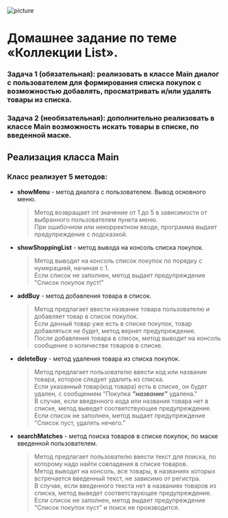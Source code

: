![picture](https://encrypted-tbn0.gstatic.com/images?q=tbn:ANd9GcSB0jNEkSIkGJOEHz4vcygp7b1AqvSAZ8egJA&usqp=CAU)

# Домашнее задание по теме  «Коллекции List».
### Задача 1 (обязательная): реализовать в классе **Main** диалог с пользователем для формирования списка покупок с возможностью добавлять, просматривать и/или удалять товары из списка.

### Задача 2 (необязательная): дополнительно реализовать в классе **Main** возможность искать товары в списке, по введенной маске.


## Реализация класса **Main**

### Класс реализует 5 методов:
* **showMenu** - метод диалога с пользователем. Вывод основного меню.

    > Метод возвращает int значение от 1 до 5 в зависимости от выбранного пользователем пункта меню.  
При ошибочном или некорректном вводе, программа выдает предупреждение с подсказкой.
* **showShoppingList** - метод вывода на консоль списка покупок.

    > Метод выводит на консоль список покупок по порядку с нумерацией, начиная с 1.  
Если список не заполнен, метод выдает предупреждение "Список покупок пуст!"
   
* **addBuy** - метод добавления товара в список.
    > Метод предлагает ввести название товара пользователю и добавляет товар в список покупок.  
Если данный товар уже есть в списке покупок, товар добавляться не будет, метод вернет предупреждение.  
После добавления товара в список, метод выводит на консоль сообщение о количестве товаров в списке. 
* **deleteBuy** - метод удаления товара из списка покупок.
    > Метод предлагает пользователю ввести код или название товара, которое следует удалить из списка.  
Если указанный товар(код товара) есть в списке, он будет удален, с сообщением "Покупка ***"название"*** удалена."  
В случае, если введенного кода или названия товара нет в списке, метод выведет соответствующее предупреждение.  
Если список не заполнен, метод выдает предупреждение "Список пуст, удалять нечего."
* **searchMatches** - метод поиска товаров в списке покупок, по маске введенной пользователем.
    > Метод предлагает пользователю ввести текст для поиска, по которому надо найти совпадения в списке товаров.  
Метод выводит на консоль, все товары, в названиях которых встречается введенный текст, не зависимо от регистра.  
В случае, если введенного текста нет в названиях товаров из списка, метод выведет соответствующее предупреждение.  
Если список не заполнен, метод выдает предупреждение "Список покупок пуст" и поиск не производится.    
